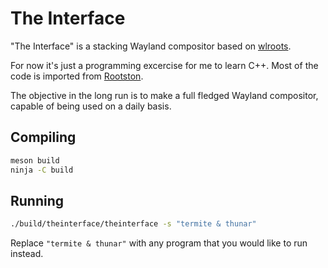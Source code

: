 # The Interface

"The Interface" is a stacking Wayland compositor based on [wlroots](https://github.com/swaywm/wlroots).

For now it's just a programming excercise for me to learn C++. Most of the code is imported from [Rootston](https://github.com/emersion/rootston).

The objective in the long run is to make a full fledged Wayland compositor, capable of being used on a daily basis.

## Compiling
```bash
meson build
ninja -C build
```

## Running
```bash
./build/theinterface/theinterface -s "termite & thunar"
```
Replace `"termite & thunar"` with any program that you would like to run instead.
